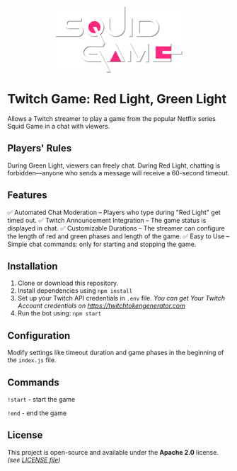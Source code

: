 <center>
    <img src="/assets/squid-game-logo.png" style="width: auto; height: 150px;" alt="Squid Game" />
</center>

# Twitch Game: Red Light, Green Light

Allows a Twitch streamer to play a game from the popular Netflix series Squid Game in a chat with viewers.

## Players' Rules

During Green Light, viewers can freely chat.
During Red Light, chatting is forbidden—anyone who sends a message will receive a 60-second timeout.

## Features

✅ Automated Chat Moderation – Players who type during "Red Light" get timed out.
✅ Twitch Announcement Integration – The game status is displayed in chat.
✅ Customizable Durations – The streamer can configure the length of red and green phases and length of the game.
✅ Easy to Use – Simple chat commands: only for starting and stopping the game.

## Installation

1. Clone or download this repository.
2. Install dependencies using `npm install`
3. Set up your Twitch API credentials in `.env` file. *You can get Your Twitch Account credentials on https://twitchtokengenerator.com*
4. Run the bot using: `npm start`

## Configuration

Modify settings like timeout duration and game phases in the beginning of the `index.js` file.

## Commands

`!start` - start the game

`!end` - end the game

## License

This project is open-source and available under the **Apache 2.0** license.
*(see [LICENSE file](LICENSE.md))*
